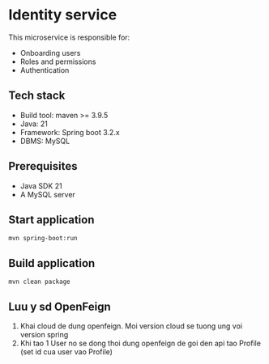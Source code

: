 # Identity service
This microservice is responsible for:
* Onboarding users
* Roles and permissions
* Authentication

## Tech stack
* Build tool: maven >= 3.9.5
* Java: 21
* Framework: Spring boot 3.2.x
* DBMS: MySQL

## Prerequisites
* Java SDK 21
* A MySQL server

## Start application
`mvn spring-boot:run`

## Build application
`mvn clean package`

## Luu y sd OpenFeign
1. Khai cloud de dung openfeign. Moi version cloud se tuong ung voi version spring
2. Khi tao 1 User no se dong thoi dung openfeign de goi den api tao Profile (set id cua user vao Profile)